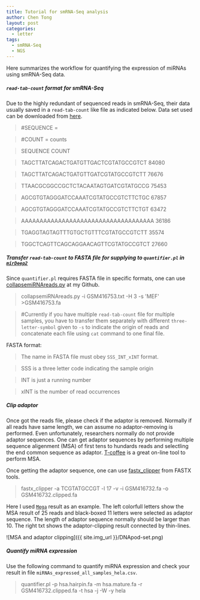 ```yaml
---
title: Tutorial for smRNA-Seq analysis
author: Chen Tong
layout: post
categories:
  - letter
tags:
  - smRNA-Seq
  - NGS
---
```


Here summarizes the workflow for quantifying the expression of miRNAs using smRNA-Seq data.

##### `read-tab-count` format for smRNA-Seq

Due to the highly redundant of sequenced reads in smRNA-Seq, their data usually saved in a `read-tab-count` like file as indicated below. Data set used can be downloaded from [here](http://www.ncbi.nlm.nih.gov/geo/query/acc.cgi?acc=GSM416732).

  >#SEQUENCE = 

  >#COUNT = counts

  >SEQUENCE	COUNT

  >TAGCTTATCAGACTGATGTTGACTCGTATGCCGTCT	84080

  >TAGCTTATCAGACTGATGTTGATCGTATGCCGTCTT	76676

  >TTAACGCGGCCGCTCTACAATAGTGATCGTATGCCG	75453

  >AGCGTGTAGGGATCCAAATCGTATGCCGTCTTCTGC	67857

  >AGCGTGTAGGGATCCAAATCGTATGCCGTCTTCTGT	63472

  >AAAAAAAAAAAAAAAAAAAAAAAAAAAAAAAAAAAA	36186

  >TGAGGTAGTAGTTTGTGCTGTTTCGTATGCCGTCTT	35574

  >TGGCTCAGTTCAGCAGGAACAGTTCGTATGCCGTCT	27660

##### Transfer `read-tab-count` to FASTA file for supplying to `quantifier.pl` in [`mirDeep2`](https://www.mdc-berlin.de/8551903/en/research/research_teams/systems_biology_of_gene_regulatory_elements/projects/miRDeep)

Since `quantifier.pl` requires FASTA file in specific formats, one can use [collapsemiRNAreads.py](https://github.com/Tong-Chen/NGS/blob/master/collapsemiRNAreads.py) at my Github.

> collapsemiRNAreads.py -i GSM416753.txt -H 3 -s 'MEF' >GSM416753.fa

> #Currently if you have multiple `read-tab-count` file for multiple samples, you have to transfer them separately with different `three-letter-symbol` given to `-s` to indicate the origin of reads and concatenate each file using `cat` command to one final file. 

FASTA format:

> The name in FASTA file must obey `SSS_INT_xINT` format.

> SSS is a three letter code indicating the sample origin

> INT is just a running number

> xINT is the number of read occurrences


##### Clip adaptor

Once got the reads file, please check if the adaptor is removed. Normally if all reads have same length, we can assume no adaptor-removing is performed. Even unfortunately, researchers normally do not provide adaptor sequences. One can get adaptor sequences by performing multiple sequence aligenment (MSA) of first tens to hundards reads and selectling the end common sequence as adaptor. [T-coffee](http://tcoffee.crg.cat/apps/tcoffee/do:regular) is a great on-line tool to perform MSA.

Once getting the adaptor sequence, one can use [fastx_clipper](http://hannonlab.cshl.edu/fastx_toolkit/) from FASTX tools.

> fastx_clipper -a TCGTATGCCGT -l 17 -v -i GSM416732.fa -o GSM416732.clipped.fa

Here I used [`Mega`](http://www.megasoftware.net/) result as an example. The left colorfull letters show the MSA result of 25 reads and black-boxed 11 letters were selected as adaptor sequence. The length of adaptor sequence normally should be larger than 10. The right txt shows the adaptor-clipping result connected by thin-lines.

![MSA and adaptor clipping]({{ site.img_url }}/DNApod-set.png)

##### Quantify miRNA expression

Use the following command to quantify miRNA expression and check your result in file `miRNAs_expressed_all_samples_hela.csv`. 

> quantifier.pl -p hsa.hairpin.fa -m hsa.mature.fa -r GSM416732.clipped.fa -t hsa -j -W -y hela


